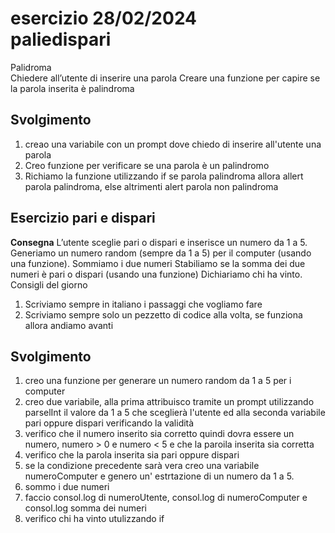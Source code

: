 esercizio 28/02/2024 <br>
paliedispari
===
Palidroma<br>
Chiedere all’utente di inserire una parola
Creare una funzione per capire se la parola inserita è palindroma
## Svolgimento
1. creao una variabile con un prompt dove chiedo di inserire all'utente una parola
2. Creo funzione per verificare se una parola è un palindromo
3. Richiamo la funzione utilizzando if se parola palindroma allora allert parola palindroma, else altrimenti alert parola non palindroma<br>

## Esercizio pari e dispari
**Consegna** L’utente sceglie pari o dispari e inserisce un numero da 1 a 5.
Generiamo un numero random (sempre da 1 a 5) per il computer (usando una funzione).
Sommiamo i due numeri
Stabiliamo se la somma dei due numeri è pari o dispari (usando una funzione)
Dichiariamo chi ha vinto.
Consigli del giorno
1. Scriviamo sempre in italiano i passaggi che vogliamo fare
2. Scriviamo sempre solo un pezzetto di codice alla volta, se funziona allora andiamo avanti<br>
## Svolgimento
1. creo una funzione per generare un numero random da 1 a 5 per i computer
2. creo due variabile, alla prima attribuisco tramite un prompt utilizzando parselInt il valore da 1 a 5 che sceglierà l'utente ed alla seconda variabile pari oppure dispari verificando la validità
3. verifico che il numero inserito sia corretto quindi dovra essere un numero, numero > 0 e numero < 5 e che la paroila inserita sia corretta
4. verifico che la parola inserita sia pari oppure dispari
5. se la condizione precedente sarà vera creo una variabile numeroComputer e genero un' estrtazione di un numero da 1 a 5.
6. sommo i due numeri
7. faccio consol.log di numeroUtente, consol.log di numeroComputer e consol.log somma dei numeri
8. verifico chi ha vinto utulizzando if
